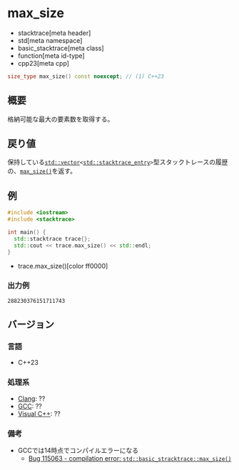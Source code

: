 # max_size
* stacktrace[meta header]
* std[meta namespace]
* basic_stacktrace[meta class]
* function[meta id-type]
* cpp23[meta cpp]

```cpp
size_type max_size() const noexcept; // (1) C++23
```

## 概要
格納可能な最大の要素数を取得する。


## 戻り値
保持している[`std::vector`](/reference/vector/vector.md)`<`[`std::stacktrace_entry`](/reference/stacktrace/stacktrace_entry.md)`>`型スタックトレースの履歴の、[`max_size()`](/reference/vector/vector/max_size.md)を返す。


## 例
```cpp example
#include <iostream>
#include <stacktrace>

int main() {
  std::stacktrace trace{};
  std::cout << trace.max_size() << std::endl;
}
```
* trace.max_size()[color ff0000]

### 出力例
```
288230376151711743
```


## バージョン
### 言語
- C++23

### 処理系
- [Clang](/implementation.md#clang): ??
- [GCC](/implementation.md#gcc): ??
- [Visual C++](/implementation.md#visual_cpp): ??

### 備考
- GCCでは14時点でコンパイルエラーになる
    - [Bug 115063 - compilation error: `std::basic_stracktrace::max_size()`](https://gcc.gnu.org/bugzilla/show_bug.cgi?id=115063)
